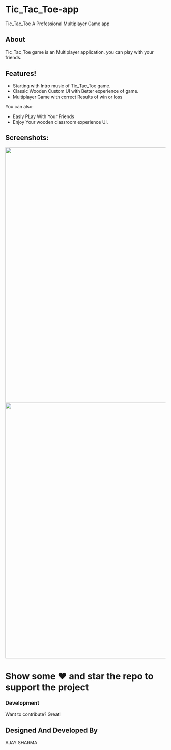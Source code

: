 # Tic_Tac_Toe-app
Tic_Tac_Toe  A Professional Multiplayer Game app

## About
Tic_Tac_Toe game is an Multiplayer application. you can play with  your friends.  

## Features!

  - Starting with Intro music of Tic_Tac_Toe game.
  - Classic Wooden Custom UI with Better experience of game. 
  - Multiplayer Game with correct Results of win or loss

You can also:
  - Easly PLay With Your Friends
  - Enjoy Your wooden classroom  experience UI.
  
## Screenshots:

<div>
    <img src="https://user-images.githubusercontent.com/53046200/83220352-5d3f1800-a190-11ea-81d0-fb7a36972f81.png"  width="800px"</img> 
</div>

<div>
    <img src="https://user-images.githubusercontent.com/53046200/83220525-d76f9c80-a190-11ea-9c4b-ca97ffb0e8c4.png"  width="800px"</img> 
</div>
  

# Show some ❤️ and star the repo to support the project

### Development

Want to contribute? Great!

Designed And Developed By 
----
AJAY SHARMA

